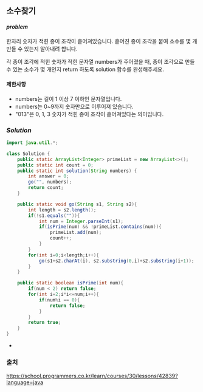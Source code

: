 ## **소수찾기**


#### ***problem***
한자리 숫자가 적힌 종이 조각이 흩어져있습니다. 흩어진 종이 조각을 붙여 소수를 몇 개 만들 수 있는지 알아내려 합니다.

각 종이 조각에 적힌 숫자가 적힌 문자열 numbers가 주어졌을 때, 종이 조각으로 만들 수 있는 소수가 몇 개인지 return 하도록 solution 함수를 완성해주세요.

#### **제한사항**
- numbers는 길이 1 이상 7 이하인 문자열입니다.
- numbers는 0~9까지 숫자만으로 이루어져 있습니다.
- "013"은 0, 1, 3 숫자가 적힌 종이 조각이 흩어져있다는 의미입니다.
### ***Solution***
``` java
import java.util.*;

class Solution {
    public static ArrayList<Integer> primeList = new ArrayList<>();
    public static int count = 0;
    public static int solution(String numbers) {
        int answer = 0;      
        go("", numbers);
        return count;
    }

    public static void go(String s1, String s2){
        int length = s2.length();
        if(!s1.equals("")){
            int num = Integer.parseInt(s1);
            if(isPrime(num) && !primeList.contains(num)){
                primeList.add(num);
                count++;
            }
        }
        for(int i=0;i<length;i++){
            go(s1+s2.charAt(i), s2.substring(0,i)+s2.substring(i+1));
        }
    }

    public static boolean isPrime(int num){
        if(num < 2) return false;
        for(int i=2;i*i<=num;i++){
            if(num%i == 0){
                return false;
            }
        }
        return true;
    }
}
```
-  

### 출처
https://school.programmers.co.kr/learn/courses/30/lessons/42839?language=java